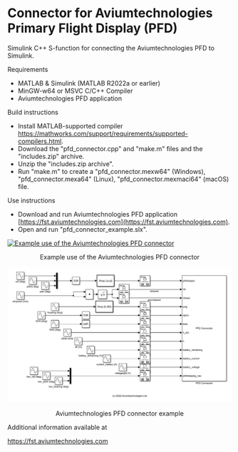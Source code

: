 # Connector for Aviumtechnologies Primary Flight Display (PFD)

Simulink C++ S-function for connecting the Aviumtechnologies PFD to Simulink.

Requirements

- MATLAB & Simulink (MATLAB R2022a or earlier)
- MinGW-w64 or MSVC C/C++ Compiler
- Aviumtechnologies PFD application

Build instructions

-  Install MATLAB-supported compiler  
https://mathworks.com/support/requirements/supported-compilers.html.
-  Download the "pfd_connector.cpp" and "make.m" files and the "includes.zip" archive.
-  Unzip the "includes.zip archive".
-  Run "make.m" to create a "pfd_connector.mexw64" (Windows), "pfd_connector.mexa64" (Linux), "pfd_connector.mexmaci64" (macOS) file.


Use instructions

- Download and run Aviumtechnologies PFD application  [https://fst.aviumtechnologies.com](https://fst.aviumtechnologies.com).
- Open and run "pfd_connector_example.slx".


[![Example use of the Aviumtechnologies PFD connector ](https://i.ytimg.com/vi/dazq0bZzKcc/maxresdefault.jpg)](https://youtu.be/dazq0bZzKcc)

<p align="center">Example use of the Aviumtechnologies PFD connector</p>

![Aviumtechnologies PFD connector example](pfd_connector_example.png)

<p align="center">Aviumtechnologies PFD connector example</p>

Additional information available at

https://fst.aviumtechnologies.com